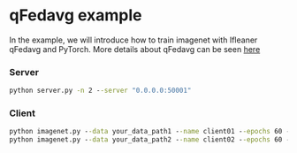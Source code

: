 # qFedavg example

In the example, we will introduce how to train imagenet with Ifleaner qFedavg and PyTorch. More details about qFedavg can be seen [here](../../../doc/source/qfedavg.md)

### Server

```cmd
python server.py -n 2 --server "0.0.0.0:50001"
```

### Client

```cmd
python imagenet.py --data your_data_path1 --name client01 --epochs 60 --server "0.0.0.0:50001"
python imagenet.py --data your_data_path2 --name client02 --epochs 60 --server "0.0.0.0:50001"
```
